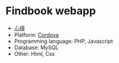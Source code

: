 # Findbook webapp

- [心得](https://docs.google.com/document/d/1dBurBL9p35-Ckq_OfJ1IuG065qsMkDkq/edit)
- Platform: [Cordova](https://cordova.apache.org/docs/en/latest/)
- Programming language: PHP, Javascript
- Database: MySQL
- Other: Html, Css
